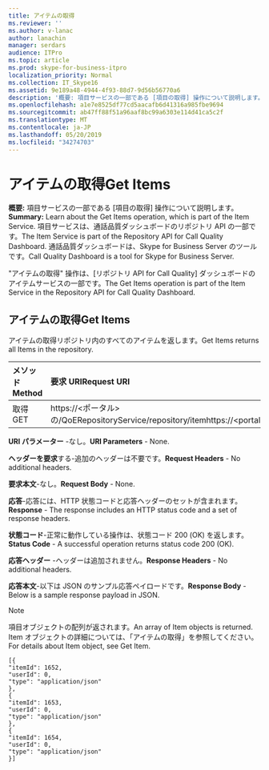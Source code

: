 ```yaml
---
title: アイテムの取得
ms.reviewer: ''
ms.author: v-lanac
author: lanachin
manager: serdars
audience: ITPro
ms.topic: article
ms.prod: skype-for-business-itpro
localization_priority: Normal
ms.collection: IT_Skype16
ms.assetid: 9e189a48-4944-4f93-88d7-9d56b56770a6
description: '概要: 項目サービスの一部である [項目の取得] 操作について説明します。 項目サービスは、通話品質ダッシュボードのリポジトリ API の一部です。 通話品質ダッシュボードは、Skype for Business Server のツールです。'
ms.openlocfilehash: a1e7e8525df77cd5aacafb6d41316a985fbe9694
ms.sourcegitcommit: ab47ff88f51a96aaf8bc99a6303e114d41ca5c2f
ms.translationtype: MT
ms.contentlocale: ja-JP
ms.lasthandoff: 05/20/2019
ms.locfileid: "34274703"
---
```

# <a name="get-items"></a><span data-ttu-id="8e131-105">アイテムの取得</span><span class="sxs-lookup"><span data-stu-id="8e131-105">Get Items</span></span>
 
<span data-ttu-id="8e131-106">**概要:** 項目サービスの一部である [項目の取得] 操作について説明します。</span><span class="sxs-lookup"><span data-stu-id="8e131-106">**Summary:** Learn about the Get Items operation, which is part of the Item Service.</span></span> <span data-ttu-id="8e131-107">項目サービスは、通話品質ダッシュボードのリポジトリ API の一部です。</span><span class="sxs-lookup"><span data-stu-id="8e131-107">The Item Service is part of the Repository API for Call Quality Dashboard.</span></span> <span data-ttu-id="8e131-108">通話品質ダッシュボードは、Skype for Business Server のツールです。</span><span class="sxs-lookup"><span data-stu-id="8e131-108">Call Quality Dashboard is a tool for Skype for Business Server.</span></span>
  
<span data-ttu-id="8e131-109">"アイテムの取得" 操作は、[リポジトリ API for Call Quality] ダッシュボードのアイテムサービスの一部です。</span><span class="sxs-lookup"><span data-stu-id="8e131-109">The Get Items operation is part of the Item Service in the Repository API for Call Quality Dashboard.</span></span>
  
## <a name="get-items"></a><span data-ttu-id="8e131-110">アイテムの取得</span><span class="sxs-lookup"><span data-stu-id="8e131-110">Get Items</span></span>

<span data-ttu-id="8e131-111">アイテムの取得リポジトリ内のすべてのアイテムを返します。</span><span class="sxs-lookup"><span data-stu-id="8e131-111">Get Items returns all Items in the repository.</span></span>
  
|<span data-ttu-id="8e131-112">**メソッド**</span><span class="sxs-lookup"><span data-stu-id="8e131-112">**Method**</span></span>|<span data-ttu-id="8e131-113">**要求 URI**</span><span class="sxs-lookup"><span data-stu-id="8e131-113">**Request URI**</span></span>|<span data-ttu-id="8e131-114">**HTTP バージョン**</span><span class="sxs-lookup"><span data-stu-id="8e131-114">**HTTP Version**</span></span>|
|:-----|:-----|:-----|
|<span data-ttu-id="8e131-115">取得</span><span class="sxs-lookup"><span data-stu-id="8e131-115">GET</span></span>  <br/> |<span data-ttu-id="8e131-116">https://\<ポータル\>の/QoERepositoryService/repository/item</span><span class="sxs-lookup"><span data-stu-id="8e131-116">https://\<portal\>/QoERepositoryService/repository/item</span></span>  <br/> |<span data-ttu-id="8e131-117">HTTP/1.1</span><span class="sxs-lookup"><span data-stu-id="8e131-117">HTTP/1.1</span></span>  <br/> |
   
 <span data-ttu-id="8e131-118">**URI パラメーター** -なし。</span><span class="sxs-lookup"><span data-stu-id="8e131-118">**URI Parameters** - None.</span></span>
  
 <span data-ttu-id="8e131-119">**ヘッダーを要求**する-追加のヘッダーは不要です。</span><span class="sxs-lookup"><span data-stu-id="8e131-119">**Request Headers** - No additional headers.</span></span>
  
 <span data-ttu-id="8e131-120">**要求本文**-なし。</span><span class="sxs-lookup"><span data-stu-id="8e131-120">**Request Body** - None.</span></span>
  
 <span data-ttu-id="8e131-121">**応答**-応答には、HTTP 状態コードと応答ヘッダーのセットが含まれます。</span><span class="sxs-lookup"><span data-stu-id="8e131-121">**Response** - The response includes an HTTP status code and a set of response headers.</span></span>
  
 <span data-ttu-id="8e131-122">**状態コード**-正常に動作している操作は、状態コード 200 (OK) を返します。</span><span class="sxs-lookup"><span data-stu-id="8e131-122">**Status Code** - A successful operation returns status code 200 (OK).</span></span>
  
 <span data-ttu-id="8e131-123">**応答ヘッダー** -ヘッダーは追加されません。</span><span class="sxs-lookup"><span data-stu-id="8e131-123">**Response Headers** - No additional headers.</span></span>
  
 <span data-ttu-id="8e131-124">**応答本文**-以下は JSON のサンプル応答ペイロードです。</span><span class="sxs-lookup"><span data-stu-id="8e131-124">**Response Body** - Below is a sample response payload in JSON.</span></span>
  
> [!NOTE]
> <span data-ttu-id="8e131-125">項目オブジェクトの配列が返されます。</span><span class="sxs-lookup"><span data-stu-id="8e131-125">An array of Item objects is returned.</span></span> <span data-ttu-id="8e131-126">Item オブジェクトの詳細については、「アイテムの取得」を参照してください。</span><span class="sxs-lookup"><span data-stu-id="8e131-126">For details about Item object, see Get Item.</span></span> 
  
```
[{
"itemId": 1652,
"userId": 0,
"type": "application/json"
},
{
"itemId": 1653,
"userId": 0,
"type": "application/json"
},
{
"itemId": 1654,
"userId": 0,
"type": "application/json"
}]
```
